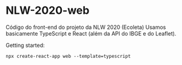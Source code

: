 # NLW-2020-web
Código do front-end do projeto da NLW 2020 (Ecoleta)
Usamos basicamente TypeScript e React (além da API do IBGE e do Leaflet).

Getting started:
```
npx create-react-app web --template=typescript
```
